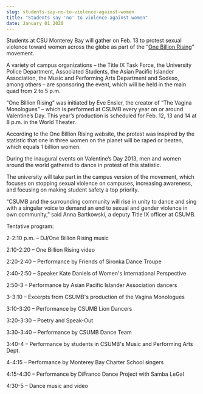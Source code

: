 ```yaml
---
slug: students-say-no-to-violence-against-women
title: "Students say 'no' to violence against women"
date: January 01 2020
---
```


<p>Students at CSU Monterey Bay will gather on Feb. 13 to protest sexual violence toward women across the globe as part of the “<a href="http://onebillionrising.org/">One Billion Rising</a>” movement.
</p><p>A variety of campus organizations – the Title IX Task Force, the University Police Department, Associated Students, the Asian Pacific Islander Association, the Music and Performing Arts Department and Sodexo, among others – are sponsoring the event, which will be held in the main quad from 2 to 5 p.m.
</p><p>“One Billion Rising” was initiated by Eve Ensler, the creator of “The Vagina Monologues” – which is performed at CSUMB every year on or around Valentine’s Day. This year’s production is scheduled for Feb. 12, 13 and 14 at 8 p.m. in the World Theater.
</p><p>According to the One Billion Rising website, the protest was inspired by the statistic that one in three women on the planet will be raped or beaten, which equals 1 billion women.
</p><p>During the inaugural events on Valentine’s Day 2013, men and women around the world gathered to dance in protest of this statistic.
</p><p>The university will take part in the campus version of the movement, which focuses on stopping sexual violence on campuses, increasing awareness, and focusing on making student safety a top priority.
</p><p>“CSUMB and the surrounding community will rise in unity to dance and sing with a singular voice to demand an end to sexual and gender violence in own community,” said Anna Bartkowski, a deputy Title IX officer at CSUMB.
</p><p>Tentative program:
</p><p>2&#45;2:10 p.m. – DJ/One Billion Rising music
</p><p>2:10&#45;2:20 – One Billion Rising video
</p><p>2:20&#45;2:40 – Performance by Friends of Sironka Dance Troupe
</p><p>2:40&#45;2:50 – Speaker Kate Daniels of Women's International Perspective
</p><p>2:50&#45;3 – Performance by Asian Pacific Islander Association dancers
</p><p>3&#45;3:10 – Excerpts from CSUMB's production of the Vagina Monologues
</p><p>3:10&#45;3:20 – Performance by CSUMB Lion Dancers
</p><p>3:20&#45;3:30 – Poetry and Speak&#45;Out
</p><p>3:30&#45;3:40 – Performance by CSUMB Dance Team
</p><p>3:40&#45;4 – Performance by students in CSUMB's Music and Performing Arts Dept.
</p><p>4&#45;4:15 – Performance by Monterey Bay Charter School singers
</p><p>4:15&#45;4:30 – Performance by DiFranco Dance Project with Samba LeGal
</p><p>4:30&#45;5 – Dance music and video
</p>
